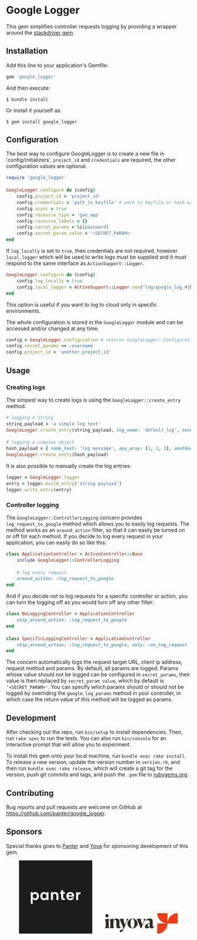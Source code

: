 # Google Logger

This gem simplifies controller requests logging by providing a wrapper around the [stackdriver gem](https://github.com/googleapis/google-cloud-ruby/tree/master/stackdriver).

## Installation

Add this line to your application's Gemfile:

```ruby
gem 'google_logger'
```

And then execute:

    $ bundle install

Or install it yourself as:

    $ gem install google_logger

## Configuration

The best way to configure GoogleLogger is to create a new file in 'config/initializers', `project_id` and `credentials` are required, the other configuration values are optional.

```ruby
require 'google_logger'

GoogleLogger.configure do |config|
    config.project_id = 'project_id'
    config.credentials = 'path_to_keyfile' # path to keyfile or hash with credentials
    config.async = true
    config.resource_type = 'gae_app'
    config.resource_labels = {}
    config.secret_params = %i[password]
    config.secret_param_value = '<SECRET_PARAM>'
end
```

If `log_locally` is set to `true`, then credentials are not required, however `local_logger` which will be used to write logs must be supplied and it must respond to the same interface as `ActionSupport::Logger`.

```ruby
GoogleLogger.configure do |config|
    config.log_locally = true
    config.local_logger = ActiveSupport::Logger.new("log/google_log_#{Rails.env}.log")
end
```

This option is useful if you want to log to cloud only in specific environments.

The whole configuration is stored in the `GoogleLogger` module and can be accessed and/or changed at any time.

```ruby
config = GoogleLogger.configuration # returns GoogleLogger::Configuration
config.secret_params << :username
config.project_id = 'another_project_id'
```
## Usage

### Creating logs

The simpest way to create logs is using the `GoogleLogger::create_entry` method.

```ruby
# logging a string
string_payload = 'a simple log text'
GoogleLogger.create_entry(string_payload, log_name: 'default_log', severity: :DEFAULT)

# logging a complex object
hash_payload = { some_text: 'log message', any_aray: [1, 2, 3], another_hash: { a: 1 } }
GoogleLogger.create_entry(hash_payload)
```

It is also possible to manually create the log entries:

```ruby
logger = GoogleLogger.logger
entry = logger.build_entry('string payload')
logger.write_entry(entry)
```
### Controller logging

The `GoogleLogger::ControllerLogging` concern provides `log_request_to_google` method which allows you to easily log requests. The method works as an `around_action` filter, so that it can easily be turned on or off for each method. If you decide to log every request in your application, you can easily do so like this:

```ruby
class ApplicationController < ActionController::Base
    include GoogleLogger::ControllerLogging

    # log every request
    around_action: :log_request_to_google
end
```

And if you decide not to log requests for a specific controller or action, you can turn the logging off as you would turn off any other filter:

```ruby
class NoLoggingController < ApplicationController
    skip_around_action: :log_request_to_google
end

class SpecificLoggingController < ApplicationController
    skip_around_action: :log_request_to_google, only: :no_log_request
end
```

The concern automatically logs the request target URL, client ip address, request method and params.
By default, all params are logged. Params whose value should not be logged can be configured in `secret_params`, their value is then replaced by `secret_param_value`, which by default is `'<SECRET_PARAM>'`. You can specify which params should or should not be logged by overriding the `google_log_params` method in your controller, in which case the return value of this method will be logged as params.
## Development

After checking out the repo, run `bin/setup` to install dependencies. Then, run `rake spec` to run the tests. You can also run `bin/console` for an interactive prompt that will allow you to experiment.

To install this gem onto your local machine, run `bundle exec rake install`. To release a new version, update the version number in `version.rb`, and then run `bundle exec rake release`, which will create a git tag for the version, push git commits and tags, and push the `.gem` file to [rubygems.org](https://rubygems.org).

## Contributing

Bug reports and pull requests are welcome on GitHub at https://github.com/panter/google_logger.

## Sponsors

Special thanks goes to [Panter](https://www.panter.ch/home) and [Yova](https://inyova.ch) for sponsoring development of this gem.

<p align="center">
    <img src="https://github.com/panter/google_logger/blob/master/logos/panter_logo.jpg" width="200px" style="margin-right: 30px;"/>
    <img src="https://github.com/panter/google_logger/blob/master/logos/yova_logo.svg" width="200px"/>
<p align="center">
